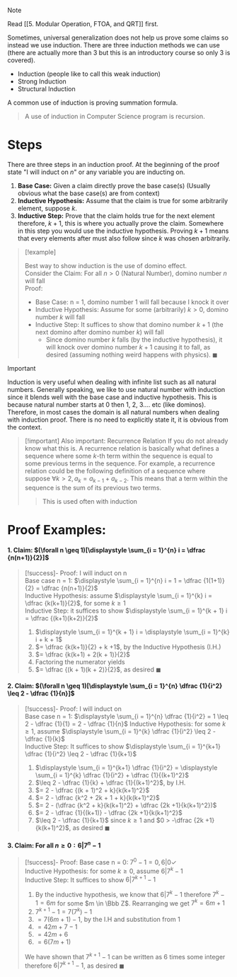 

>[!note]
>Read [[5. Modular Operation, FTOA, and QRT]] first. 


Sometimes, universal generalization does not help us prove some claims so instead we use induction. There are three induction methods we can use (there are actually more than 3 but this is an introductory course so only 3 is covered). 
- Induction (people like to call this weak induction)
- Strong Induction 
- Structural Induction

A common use of induction is proving summation formula.

>A use of induction in Computer Science program is recursion.


# Steps
There are three steps in an induction proof. At the beginning of the proof state "I will induct on $n$" or any variable you are inducting on. 

1. **Base Case:** Given a claim directly prove the base case(s) (Usually obvious what the base case(s) are from context)
2. **Inductive Hypothesis:** Assume that the claim is true for some arbitrarily element, suppose $k$. 
3. **Inductive Step:** Prove that the claim holds true for the next element therefore, $k+1$, this is where you actually prove the claim. Somewhere in this step you would use the inductive hypothesis. Proving $k+1$ means that every elements after must also follow since $k$ was chosen arbitrarily. 


>[!example]
>
>Best way to show induction is the use of domino effect.<br>
>Consider the Claim: For all $n > 0$ (Natural Number), domino number $n$ will fall<br>
>Proof:
>- Base Case: n = 1, domino number 1 will fall because I knock it over
>- Inductive Hypothesis: Assume for some (arbitrarily) $k > 0$, domino number $k$ will fall
>- Inductive Step: It suffices to show that domino number $k+1$ (the next domino after domino number $k$) will fall 
>	- Since domino number $k$ falls (by the inductive hypothesis), it will knock over domino number $k+1$ causing it to fall, as desired (assuming nothing weird happens with physics). $\blacksquare$

>[!important]
>Induction is very useful when dealing with infinite list such as all natural numbers. Generally speaking, we like to use natural number with induction since it blends well with the base case and inductive hypothesis. This is because natural number starts at 0 then 1, 2, 3.... etc (like dominos). Therefore, in most cases the domain is all natural numbers when dealing with induction proof. There is no need to explicitly state it, it is obvious from the context. 

>[!important] Also important: Recurrence Relation
>If you do not already know what this is. A recurrence relation is basically what defines a sequence where some $k$-th term within the sequence is equal to some previous terms in the sequence. For example, a recurrence relation could be the following definition of a sequence where suppose $\forall k > 2, a_k = a_{k-1} + a_{k-2}$. This means that a term within the sequence is the sum of its previous two terms.
>
>> This is used often with induction




# Proof Examples: 

#### 1. Claim: $(\forall n \geq 1)[\displaystyle \sum_{i = 1}^{n} i = \dfrac {n(n+1)}{2}]$

>[!success]- Proof:
>I will induct on n<br> 
>Base case n = 1: $\displaystyle \sum_{i = 1}^{n} i = 1 = \dfrac {1(1+1)}{2} = \dfrac {n(n+1)}{2}$<br> 
>Inductive Hypothesis: assume $\displaystyle \sum_{i = 1}^{k} i = \dfrac {k(k+1)}{2}$, for some $k \geq 1$<br>
>Inductive Step: it suffices to show $\displaystyle \sum_{i = 1}^{k + 1} i = \dfrac {(k+1)(k+2)}{2}$
>1. $\displaystyle \sum_{i = 1}^{k + 1} i = \displaystyle \sum_{i = 1}^{k} i + k + 1$
>2. $= \dfrac {k(k+1)}{2} + k +1$, by the Inductive Hypothesis (I.H.)
>3. $= \dfrac {k(k+1) + 2(k + 1)}{2}$
>4. Factoring the numerator yields
>5. $= \dfrac {(k + 1)(k + 2)}{2}$, as desired $\blacksquare$



#### 2. Claim: $(\forall n \geq 1)[\displaystyle \sum_{i = 1}^{n} \dfrac {1}{i^2} \leq 2 - \dfrac {1}{n}]$
>[!success]- Proof: 
>I will induct on<br>
>Base case n = 1: $\displaystyle \sum_{i = 1}^{n} \dfrac {1}{i^2} = 1 \leq 2 - \dfrac {1}{1} = 2 - \dfrac {1}{n}$
>Inductive Hypothesis: for some $k \geq 1$, assume $\displaystyle \sum_{i = 1}^{k} \dfrac {1}{i^2} \leq 2 - \dfrac {1}{k}$<br> 
>Inductive Step: It suffices to show  $\displaystyle \sum_{i = 1}^{k+1} \dfrac {1}{i^2} \leq 2 - \dfrac {1}{k+1}$
>1. $\displaystyle \sum_{i = 1}^{k+1} \dfrac {1}{i^2} = \displaystyle \sum_{i = 1}^{k} \dfrac {1}{i^2} + \dfrac {1}{(k+1)^2}$
>2. $\leq 2 - \dfrac {1}{k} + \dfrac {1}{(k+1)^2}$, by I.H.
>3. $= 2 - \dfrac {(k + 1)^2 + k}{k(k+1)^2}$
>4. $= 2 - \dfrac {k^2 + 2k + 1 + k}{k(k+1)^2}$
>5. $= 2 - (\dfrac {k^2 + k}{k(k+1)^2} + \dfrac {2k +1}{k(k+1)^2})$
>6. $= 2 - \dfrac {1}{(k+1)} - \dfrac {2k +1}{k(k+1)^2}$
>7. $\leq 2 - \dfrac {1}{k+1}$ since $k \geq 1$ and $0 > -\dfrac {2k +1}{k(k+1)^2}$, as desired $\blacksquare$


#### 3. Claim: For all $n \geq 0 : 6 | 7^n - 1$ 

>[!success]- Proof: 
>Base case n = 0: $7^0 - 1 = 0, 6|0 \checkmark$<br> 
>Inductive Hypothesis: for some $k \geq 0$, assume $6|7^k -1$<br> 
>Inductive Step: It suffices to show $6 | 7^{k+1} -1$
>1. By the inductive hypothesis, we know that $6|7^k - 1$ therefore $7^k -1 = 6m$ for some $m \in \Bbb Z$. Rearranging we get $7^k = 6m +1$
>2. $7^{k + 1} - 1= 7(7^k) -1$
>3. $= 7(6m + 1) - 1$, by the I.H and substitution from 1
>4. $= 42m + 7 - 1$
>5. $= 42m + 6$
>6. $= 6(7m + 1)$
>
>We have shown that $7^{k+1} - 1$ can be written as $6$ times some integer therefore $6|7^{k+1} - 1$, as desired $\blacksquare$




